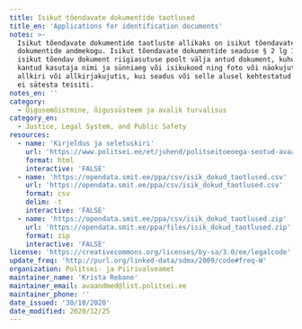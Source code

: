 ```yaml
---
title: Isikut tõendavate dokumentide taotlused
title_en: 'Applications for identification documents'
notes: >-
  Isikut tõendavate dokumentide taotluste allikaks on isikut tõendavate
  dokumentide andmekogu. Isikut tõendavate dokumentide seaduse § 2 lg 1 järgi on
  isikut tõendav dokument riigiasutuse poolt välja antud dokument, kuhu on
  kantud kasutaja nimi ja sünniaeg või isikukood ning foto või näokujutis ja
  allkiri või allkirjakujutis, kui seadus või selle alusel kehtestatud õigusakt
  ei sätesta teisiti.
notes_en: ''
category: 
  - Õigusemõistmine, õigussüsteem ja avalik turvalisus
category_en:
  - Justice, Legal System, and Public Safety
resources:
  - name: 'Kirjeldus ja seletuskiri'
    url: 'https://www.politsei.ee/et/juhend/politseitoeoega-seotud-avaandmed/isikut-toendavate-dokumentide-taotlused'
    format: html
    interactive: 'FALSE'
  - name: 'https://opendata.smit.ee/ppa/csv/isik_dokud_taotlused.csv'
    url: 'https://opendata.smit.ee/ppa/csv/isik_dokud_taotlused.csv'
    format: csv
    delim: -t
    interactive: 'FALSE'
  - name: 'https://opendata.smit.ee/ppa/csv/isik_dokud_taotlused.zip'
    url: 'https://opendata.smit.ee/ppa/files/isik_dokud_taotlused.zip'
    format: zip
    interactive: 'FALSE'
license: 'https://creativecommons.org/licenses/by-sa/3.0/ee/legalcode'
update_freq: 'http://purl.org/linked-data/sdmx/2009/code#freq-W'
organization: Politsei- ja Piirivalveamet
maintainer_name: 'Krista Rebane'
maintainer_email: avaandmed@list.politsei.ee
maintainer_phone: ''
date_issued: '30/10/2020'
date_modified: 2020/12/25
---
```

